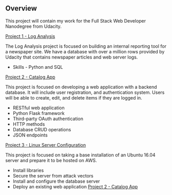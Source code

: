 ## Overview
This project will contain my work for the Full Stack Web Developer Nanodegree from Udacity.

[Project 1 - Log Analysis](https://github.com/aandersland/udacity-full-stack-web-developer-nanodegree/tree/master/log_analysis)

The Log Analysis project is focused on building an internal reporting tool for a newspaper site. We have a database with over a million rows provided by Udacity that contains newspaper articles and web server logs. 

* Skills - Python and SQL


[Project 2 - Catalog App](https://github.com/aandersland/udacity-full-stack-web-developer-nanodegree/tree/master/catalog_app)

This project is focused on developing a web application with a backend database. It will include user registration, and authentication system. Users will be able to create, edit, and delete items if they are logged in.

* RESTful web application
* Python Flask framework
* Third-party OAuth authentication
* HTTP methods
* Database CRUD operations
* JSON endpoints

[Project 3 - Linux Server Configuration]()

This project is focused on taking a base installation of an Ubuntu 16.04 server and prepare it to be hosted on AWS.

* Install libraries
* Secure the server from attack vectors
* Install and configure the database server
* Deploy an existing web application [Project 2 - Catalog App](https://github.com/aandersland/udacity-full-stack-web-developer-nanodegree/tree/master/catalog_app)